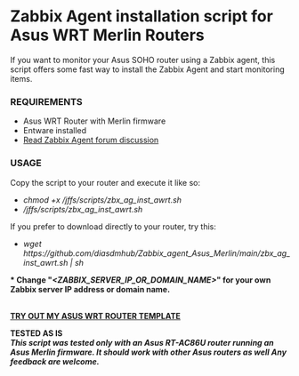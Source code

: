 # Zabbix Agent installation script for Asus WRT Merlin Routers

If you want to monitor your Asus SOHO router using a Zabbix agent, this script offers some fast way to install the Zabbix Agent and start monitoring items.


### REQUIREMENTS

<UL>
  <LI>Asus WRT Router with Merlin firmware
  <LI>Entware installed
  <LI><a href="https://www.snbforums.com/threads/rt-ac86u-with-zabbix-agent.64343/#post-645193">Read Zabbix Agent forum discussion</a>
</UL>


### USAGE

Copy the script to your router and execute it like so:
<i>
<UL>
  <LI>chmod +x /jffs/scripts/zbx_ag_inst_awrt.sh
  <LI>/jffs/scripts/zbx_ag_inst_awrt.sh <ZABBIX_SERVER_IP_OR_DOMAIN_NAME>
</UL>
</i>

If you prefer to download directly to your router, try this:
<i>
<UL>
  <LI>wget https://github.com/diasdmhub/Zabbix_agent_Asus_Merlin/main/zbx_ag_inst_awrt.sh | sh <ZABBIX_SERVER_IP_OR_DOMAIN_NAME>
</UL>
</i>


<strong><p>* Change "<i><ZABBIX_SERVER_IP_OR_DOMAIN_NAME></i>" for your own Zabbix server IP address or domain name.</strong>

<BR><strong><a href="https://github.com/diasdmhub/Zabbix_Template_Asus_Merlin">TRY OUT MY ASUS WRT ROUTER TEMPLATE</a></strong>

<strong>TESTED AS IS</strong>
<BR>
<strong><i>
  This script was tested only with an Asus RT-AC86U router running an Asus Merlin firmware.
  It should work with other Asus routers as well
  Any feedback are welcome.
</i></strong>
